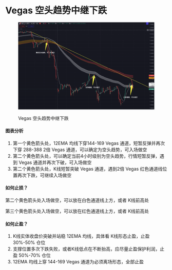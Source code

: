# Vegas 空头趋势中继下跌

<figure><img src="../../.gitbook/assets/image (1) (1) (1).png" alt=""><figcaption><p>Vegas 空头趋势中继下跌</p></figcaption></figure>

#### 图表分析

1. 第一个黄色箭头处，12EMA 均线下穿144-169 Vegas 通道，短暂反弹并再次下穿 288-388 2倍 Vegas 通道，可以确定为空头趋势，可入场做空
2. 第二个黄色箭头处，可以确定当前4小时级别为空头趋势，行情短暂反弹，遇到 Vegas 通道并再次下破，可入场做空
3. 第二个黄色箭头处，K线短暂突破 Vegas 通道，遇到2倍 Vegas 红色通道线位置再次下跌，可继续入场做空

#### 如何止损？

第二个黄色箭头处入场做空，可以放在白色通道线上方，或者 K线前高处

第三个黄色箭头处入场做空，可以放在红色通道线上方，或者 K线前高处

#### 如何止盈？

1. K线实体收盘价突破并站稳 12EMA 均线，具体看 K线形态止盈，止盈 30%-50% 仓位&#x20;
2. 支撑位置多次下跌失败，或者K线低点在不断抬高，应尽量止盈保护利润，止盈 50%-70% 仓位&#x20;
3. 12EMA 均线上穿 144-169 Vegas 通道为必须离场形态，全部止盈


